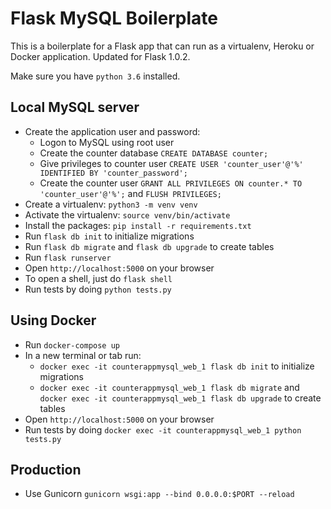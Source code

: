 # Flask MySQL Boilerplate

This is a boilerplate for a Flask app that can run as a virtualenv, Heroku or Docker application. Updated for Flask 1.0.2.

Make sure you have `python 3.6` installed.

## Local MySQL server
- Create the application user and password:
    - Logon to MySQL using root user
    - Create the counter database `CREATE DATABASE counter;`
    - Give privileges to counter user `CREATE USER 'counter_user'@'%' IDENTIFIED BY 'counter_password';`  
    - Create the counter user `GRANT ALL PRIVILEGES ON counter.* TO 'counter_user'@'%';` and `FLUSH PRIVILEGES;`
- Create a virtualenv: `python3 -m venv venv`
- Activate the virtualenv: `source venv/bin/activate`
- Install the packages: `pip install -r requirements.txt`
- Run `flask db init` to initialize migrations
- Run `flask db migrate` and `flask db upgrade` to create tables
- Run `flask runserver`
- Open `http://localhost:5000` on your browser
- To open a shell, just do `flask shell`
- Run tests by doing `python tests.py`

## Using Docker
- Run `docker-compose up`
- In a new terminal or tab run:
    - `docker exec -it counterappmysql_web_1 flask db init` to initialize migrations
    - `docker exec -it counterappmysql_web_1 flask db migrate` and `docker exec -it counterappmysql_web_1 flask db upgrade` to create tables
- Open `http://localhost:5000` on your browser
- Run tests by doing `docker exec -it counterappmysql_web_1 python tests.py`

## Production
- Use Gunicorn `gunicorn wsgi:app --bind 0.0.0.0:$PORT --reload`
